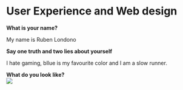 <h1>User Experience and Web design</h1>
<strong>What is your name?</strong>
<return/>
<P>My name is Ruben Londono</p>
<strong>Say one truth and two lies about yourself</strong>
<p>I hate gaming, bllue is my favourite color and I am a slow runner.</P>
<strong>What do you look like?</strong>

<div>
  <img src="https://i.postimg.cc/jdMh1XR6/Ruben-jpg.jpg">
      </div>


